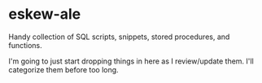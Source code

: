 eskew-ale
=========

Handy collection of SQL scripts, snippets, stored procedures, and functions.

I'm going to just start dropping things in here as I review/update them. I'll categorize them before too long.
